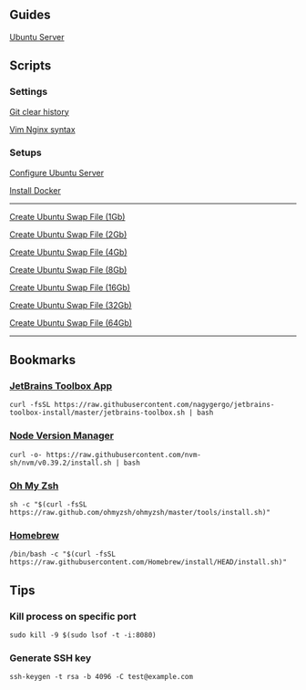 ## Guides

[Ubuntu Server](guides/ubuntu.md)

## Scripts

### Settings

[Git clear history](scripts/settings/git-clear-history.sh)

[Vim Nginx syntax](scripts/settings/vim-nginx-syntax.sh)

### Setups

[Configure Ubuntu Server](scripts/setups/ubuntu.sh)

[Install Docker](scripts/setups/docker.sh)

---

[Create Ubuntu Swap File (1Gb)](scripts/setups/swap-1g.sh)

[Create Ubuntu Swap File (2Gb)](scripts/setups/swap-2g.sh)

[Create Ubuntu Swap File (4Gb)](scripts/setups/swap-4g.sh)

[Create Ubuntu Swap File (8Gb)](scripts/setups/swap-8g.sh)

[Create Ubuntu Swap File (16Gb)](scripts/setups/swap-16g.sh)

[Create Ubuntu Swap File (32Gb)](scripts/setups/swap-32g.sh)

[Create Ubuntu Swap File (64Gb)](scripts/setups/swap-64g.sh)

---

## Bookmarks

### [JetBrains Toolbox App](https://www.jetbrains.com/toolbox-app/)

```
curl -fsSL https://raw.githubusercontent.com/nagygergo/jetbrains-toolbox-install/master/jetbrains-toolbox.sh | bash
```

### [Node Version Manager](https://github.com/nvm-sh/nvm)

```
curl -o- https://raw.githubusercontent.com/nvm-sh/nvm/v0.39.2/install.sh | bash
```

### [Oh My Zsh](https://ohmyz.sh/)

```
sh -c "$(curl -fsSL https://raw.github.com/ohmyzsh/ohmyzsh/master/tools/install.sh)"
```

### [Homebrew](https://brew.sh/)

```
/bin/bash -c "$(curl -fsSL https://raw.githubusercontent.com/Homebrew/install/HEAD/install.sh)"
```

## Tips

### Kill process on specific port

```
sudo kill -9 $(sudo lsof -t -i:8080)
```

### Generate SSH key

```
ssh-keygen -t rsa -b 4096 -C test@example.com
```
